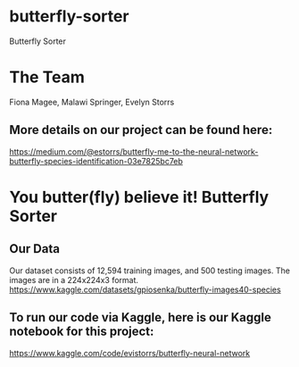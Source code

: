 # butterfly-sorter

Butterfly Sorter

# The Team
Fiona Magee, Malawi Springer, Evelyn Storrs

## More details on our project can be found here:
https://medium.com/@estorrs/butterfly-me-to-the-neural-network-butterfly-species-identification-03e7825bc7eb

# You butter(fly) believe it! Butterfly Sorter

## Our Data
Our dataset consists of 12,594 training images, and 500 testing images. The images are in a 224x224x3 format.
https://www.kaggle.com/datasets/gpiosenka/butterfly-images40-species

## To run our code via Kaggle, here is our Kaggle notebook for this project: 
https://www.kaggle.com/code/evistorrs/butterfly-neural-network
